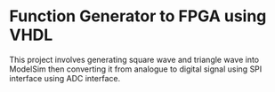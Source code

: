 # Function Generator to FPGA using VHDL

This project involves generating square wave and triangle wave into ModelSim then converting it from analogue to digital signal using SPI interface using ADC interface. 

